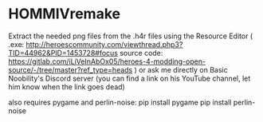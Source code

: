 # HOMMIVremake
Extract the needed png files from the .h4r files using the Resource Editor ( .exe: http://heroescommunity.com/viewthread.php3?TID=44962&PID=1453728#focus source code: https://gitlab.com/iLiVeInAbOx05/heroes-4-modding-open-source/-/tree/master?ref_type=heads ) or ask me directly on Basic Noobility's Discord server (you can find a link on his YouTube channel, let him know when the link goes dead)

also requires pygame and perlin-noise:
    pip install pygame
    pip install perlin-noise
